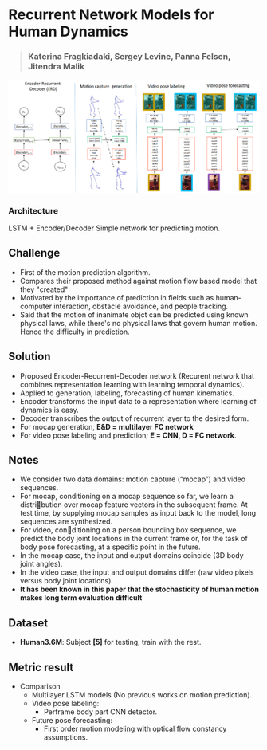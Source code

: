 # Recurrent Network Models for Human Dynamics
> ### Katerina Fragkiadaki, Sergey Levine, Panna Felsen, Jitendra Malik

![Network](/assets/erd_network.png)



### Architecture

LSTM + Encoder/Decoder
Simple network for predicting motion. 



## Challenge

- First of the motion prediction algorithm.
- Compares their proposed method against motion flow based model that they "created" 
- Motivated by the importance of prediction in fields such as human-computer interaction, obstacle 
avoidance, and people tracking.
- Said that the motion of inanimate objct can be predicted using known physical laws, while
there's no physical laws that govern human motion. Hence the difficulty in prediction.



## Solution

- Proposed Encoder-Recurrent-Decoder network (Recurent network that combines representation learning
with learning temporal dynamics). 
- Applied to generation, labeling, forecasting of human kinematics.
- Encoder transforms the input data to a representation where learning of dynamics is easy. 
- Decoder transcribes the output of recurrent layer to the desired form.
- For mocap generation, __E&D = multilayer FC network__
- For video pose labeling and prediction; __E = CNN, D = FC network__.



## Notes

- We consider two data domains: motion capture (“mocap”) and video sequences. 
- For mocap, conditioning on a mocap sequence so far, we learn a distribution over mocap feature vectors in the subsequent frame. At test time, by supplying mocap samples as input back to the model, long sequences are synthesized. 
- For video, conditioning on a person bounding box sequence, we predict the body joint locations in the current frame or, for the task of body pose forecasting, at a specific point in the future.
- In the mocap case, the input and output domains coincide (3D body joint angles).
- In the video case, the input and output domains differ (raw video pixels versus body joint locations).
- __It has been known in this paper that the stochasticity of human motion makes long term evaluation difficult__



## Dataset 

- **Human3.6M**: Subject **[5]** for testing, train with the rest.



## Metric result

- Comparison
    - Multilayer LSTM models (No previous works on motion prediction).
    - Video pose labeling:
        - Perframe body part CNN detector. 
    - Future pose forecasting:
        - First order motion modeling with optical flow constancy assumptions. 
        